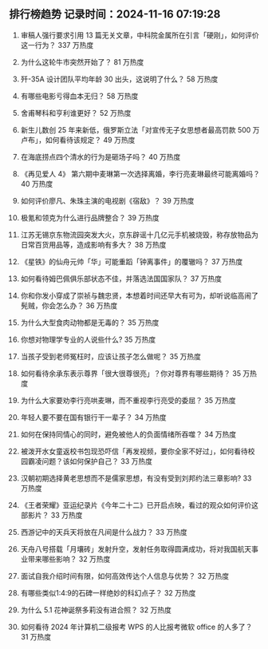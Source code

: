 
## 排行榜趋势 记录时间：2024-11-16 07:19:28
  
  1. 审稿人强行要求引用 13 篇无关文章，中科院金属所在引言「硬刚」，如何评价这一行为？ 337 万热度
    
  2. 为什么这轮牛市突然开始了？ 81 万热度
    
  3. 歼-35A 设计团队平均年龄 30 出头，这说明了什么？ 58 万热度
    
  4. 有哪些电影亏得血本无归？ 58 万热度
    
  5. 舍甫琴科和亨利谁更好？ 52 万热度
    
  6. 新生儿数创 25 年来新低，俄罗斯立法「对宣传无子女思想者最高罚款 500 万卢布」，如何看待该规定？ 49 万热度
    
  7. 在海底捞点四个清水的行为是砸场子吗？ 40 万热度
    
  8. 《再见爱人 4》 第六期中麦琳第一次选择离婚，李行亮麦琳最终可能离婚吗？ 40 万热度
    
  9. 如何评价廖凡、朱珠主演的电视剧《宿敌》？ 39 万热度
    
  10. 极氪和领克为什么进行品牌整合？ 39 万热度
    
  11. 江苏无锡京东物流园突发大火，京东辟谣十几亿元手机被烧毁，称存放物品为日常百货用品等，造成影响有多大？ 38 万热度
    
  12. 《星铁》的仙舟元帅「华」可能重蹈「钟离事件」的覆辙吗？ 37 万热度
    
  13. 如何看待姆巴佩俱乐部状态不佳，并落选法国国家队？ 37 万热度
    
  14. 你和你发小穿成了崇祯与魏忠贤，本想着时间还早大有可为，却听说临高闹了髡贼，你会怎么办？ 36 万热度
    
  15. 为什么大型食肉动物都是无毒的？ 35 万热度
    
  16. 你想对物理学专业的人说些什么? 35 万热度
    
  17. 当孩子受到老师冤枉时，应该让孩子怎么做呢？ 35 万热度
    
  18. 如何看待余承东表示尊界「很大很尊很亮」？你对尊界有哪些期待？ 35 万热度
    
  19. 为什么大家要劝李行亮哄麦琳，而不重视李行亮受的委屈？ 35 万热度
    
  20. 年轻人要不要在国有银行干一辈子？ 34 万热度
    
  21. 如何在保持同情心的同时，避免被他人的负面情绪所吞噬？ 34 万热度
    
  22. 被泼开水女童返校书包现恐吓信「再发视频，要你全家不好过」，如何看待校园霸凌问题？该如何保护自己？ 33 万热度
    
  23. 汉朝初期选择黄老思想而不是儒家思想，有没有受到刘邦约法三章影响? 33 万热度
    
  24. 《王者荣耀》亚运纪录片《今年二十二》已开启点映，看过的观众如何评价这部影片？ 33 万热度
    
  25. 西游记中的天兵天将放在凡间是什么战力？ 33 万热度
    
  26. 天舟八号搭载「月壤砖」发射升空，发射任务取得圆满成功，将对我国航天事业带来哪些影响？ 32 万热度
    
  27. 面试自我介绍时间有限，如何高效传达个人信息与优势？ 32 万热度
    
  28. 有哪些类似1:4:9的石碑一样绝妙的科幻点子？ 32 万热度
    
  29. 为什么 5.1 花神诞祭多莉没有进合照？ 32 万热度
    
  30. 如何看待 2024 年计算机二级报考 WPS 的人比报考微软 office 的人多了？ 31 万热度
    